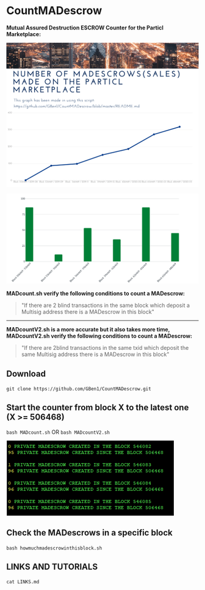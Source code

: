 # CountMADescrow

**Mutual Assured Destruction ESCROW Counter for the Particl Marketplace:**

![Screenshot](mad-1.png)

![Screenshot](mad-2.png)

**MADcount.sh verify the following conditions to count a MADescrow:**

>"If there are 2 blind transactions in the same block which deposit a Multisig address there is a MADescrow in this block"
***
**MADcountV2.sh is a more accurate but it also takes more time, MADcountV2.sh verify the following conditions to count a MADescrow:** 

>"If there are 2blind transactions in the same txid which deposit the same Multisig address there is a MADescrow in this block"


## Download

`git clone https://github.com/GBen1/CountMADescrow.git`

## Start the counter from block X to the latest one (X >= 506468)

`bash MADcount.sh` OR `bash MADcountV2.sh`

![Screenshot](madcounter.png)

## Check the MADescrows in a specific block

 `bash howmuchmadescrowinthisblock.sh`
 
 ## LINKS AND TUTORIALS

`cat LINKS.md`

